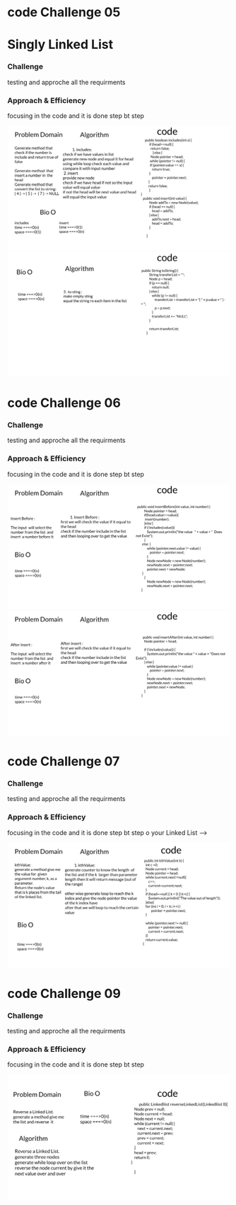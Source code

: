 # code Challenge 05
# Singly Linked List
<!-- Short summary or background information -->

### Challenge
testing and approche all the requirments 

### Approach & Efficiency
focusing in the code and it is done step bt step




![ss](./codeChallenge05.jpg)
![ses](./codeChallenge05-2.jpg)

# code Challenge 06

### Challenge
testing and approche all the requirments 

### Approach & Efficiency
focusing in the code and it is done step bt step

![sws](./codeChallenge06-1.jpg)
![srs](./codeChallnge06-2.jpg)


# code Challenge 07

### Challenge
testing and approche all the requirments 

### Approach & Efficiency
focusing in the code and it is done step bt step
o your Linked List -->

![srs](./codeChallenge07.jpg)

# code Challenge 09

### Challenge
testing and approche all the requirments 

### Approach & Efficiency
focusing in the code and it is done step bt step

![fss](./codeChallenge09.jpg)